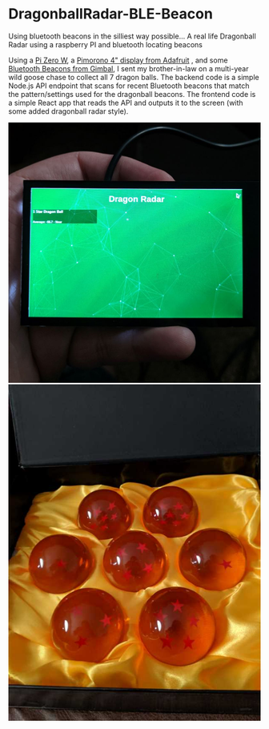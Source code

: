 # DragonballRadar-BLE-Beacon
Using bluetooth beacons in the silliest way possible... A real life Dragonball Radar using a raspberry PI and bluetooth locating beacons

Using a [Pi Zero W](https://www.adafruit.com/product/3410), a [Pimorono 4" display from Adafruit](https://www.adafruit.com/product/3578) , and some [Bluetooth Beacons from Gimbal](https://store.gimbal.com/collections/beacons/products/s10), I sent my brother-in-law on a multi-year wild goose chase to collect all 7 dragon balls.  The backend code is a simple Node.js API endpoint that scans for recent Bluetooth beacons that match the pattern/settings used for the dragonball beacons.  The frontend code is a simple React app that reads the API and outputs it to the screen (with some added dragonball radar style). 

![Screenshot Radar](Screenshots/radar.jpg)
![Screenshot Dragonballs](Screenshots/dragon-balls.jpg)
